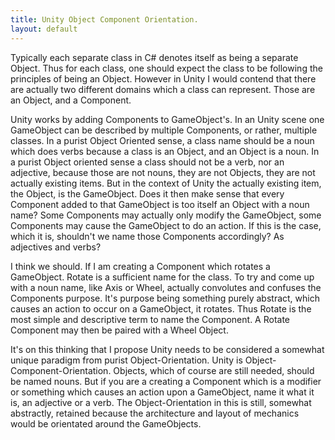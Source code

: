 ```yaml
---
title: Unity Object Component Orientation.
layout: default
---
```


Typically each separate class in C# denotes itself as being a separate Object. Thus for each class, one should expect the class to be following the principles of being an Object. However in Unity I would contend that there are actually two different domains which a class can represent. Those are an Object, and a Component.

Unity works by adding Components to GameObject's. In an Unity scene one GameObject can be described by multiple Components, or rather, multiple classes. In a purist Object Oriented sense, a class name should be a noun which does verbs because a class is an Object, and an Object is a noun. In a purist Object oriented sense a class should not be a verb, nor an adjective, because those are not nouns, they are not Objects, they are not actually existing items. But in the context of Unity the actually existing item, the Object, is the GameObject. Does it then make sense that every Component added to that GameObject is too itself an Object with a noun name? Some Components may actually only modify the GameObject, some Components may cause the GameObject to do an action. If this is the case, which it is, shouldn't we name those Components accordingly? As adjectives and verbs?

I think we should. If I am creating a Component which rotates a GameObject. Rotate is a sufficient name for the class. To try and come up with a noun name, like Axis or Wheel, actually convolutes and confuses the Components purpose. It's purpose being something purely abstract, which causes an action to occur on a GameObject, it rotates. Thus Rotate is the most simple and descriptive term to name the Component. A Rotate Component may then be paired with a Wheel Object.

It's on this thinking that I propose Unity needs to be considered a somewhat unique paradigm from purist Object-Orientation. Unity is Object-Component-Orientation. Objects, which of course are still needed, should be named nouns. But if you are a creating a Component which is a modifier or something which causes an action upon a GameObject, name it what it is, an adjective or a verb. The Object-Orientation in this is still, somewhat abstractly, retained because the architecture and layout of mechanics would be orientated around the GameObjects.
